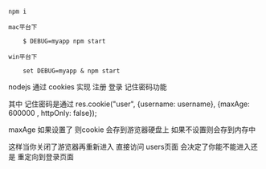 
~~~~
npm i

mac平台下

    $ DEBUG=myapp npm start

win平台下

    set DEBUG=myapp & npm start

~~~~
nodejs 通过 cookies 实现 注册 登录 记住密码功能

其中 记住密码是通过        res.cookie("user", {username: username}, {maxAge: 600000 , httpOnly: false});

maxAge 如果设置了 则cookie 会存到游览器硬盘上
如果不设置则会存到内存中

这样当你关闭了游览器再重新进入 直接访问 users页面 会决定了你能不能进入还是 重定向到登录页面